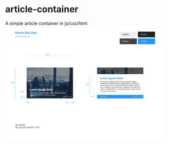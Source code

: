 # article-container
A simple article container in js/css/html
![alt text](https://raw.githubusercontent.com/ofsen/article-container/master/Test.jpg)
